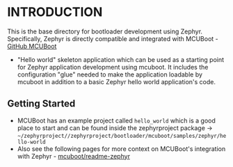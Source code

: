 # INTRODUCTION
This is the base directory for bootloader development using Zephyr. Specifically, Zephyr is directly compatible and integrated with MCUBoot - [GitHub MCUBoot](https://github.com/mcu-tools/mcuboot/tree/main)

- "Hello world" skeleton application which can be used as a starting point for Zephyr application development using mcuboot. It includes the configuration "glue" needed to make the application loadable by mcuboot in addition to a basic Zephyr hello world application's code.

## Getting Started

- MCUBoot has an example project called `hello_world` which is a good place to start and can be found inside the zephyrproject package -> `~/zephyrproject//zephyrproject/bootloader/mcuboot/samples/zephyr/hello-world`  
- Also see the following pages for more context on MCUBoot's integration with Zephyr - [mcuboot/readme-zephyr](https://docs.mcuboot.com/readme-zephyr)
